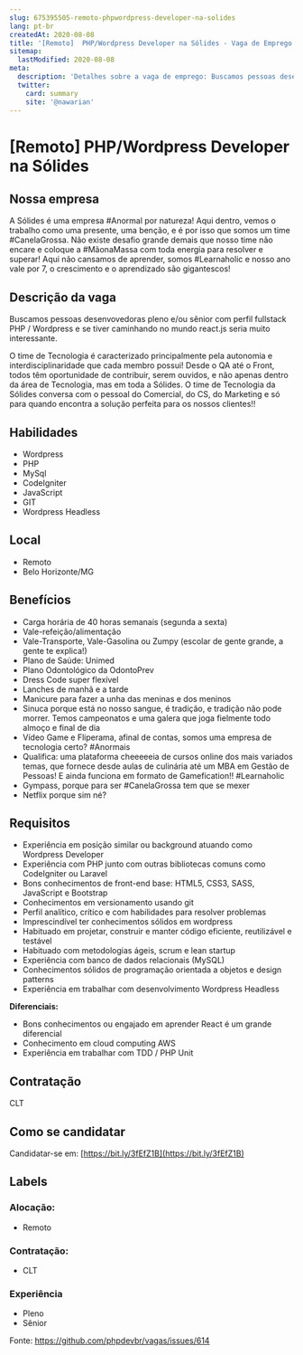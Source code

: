 ```yaml
---
slug: 675395505-remoto-phpwordpress-developer-na-solides
lang: pt-br
createdAt: 2020-08-08
title: '[Remoto]  PHP/Wordpress Developer na Sólides - Vaga de Emprego'
sitemap:
  lastModified: 2020-08-08
meta:
  description: 'Detalhes sobre a vaga de emprego: Buscamos pessoas desenvovedoras pleno e/ou sênior com perfil fullstack PHP / Wordpress e se tiver caminhando no mundo react.js seria muito interessante. O time de Tecnologia é caracterizado principalmente pela autonomia e interdisciplinaridade que cada membro possui! Desde o QA até o Front, todos têm oportunidade de contribuir, serem ouvidos, e não apenas dentro da área de Tecnologia, mas em toda a Sólides. O time de Tecnologia da Sólides conversa com o pessoal do Comercial, do CS, do Marketing e só para quando encontra a solução perfeita para os nossos clientes!!'
  twitter:
    card: summary
    site: '@nawarian'
---
```


# [Remoto]  PHP/Wordpress Developer na Sólides

## Nossa empresa

A Sólides é uma empresa #Anormal por natureza! Aqui dentro, vemos o trabalho como uma presente, uma benção, e é por isso que somos um time #CanelaGrossa. Não existe desafio grande demais que nosso time não encare e coloque a #MãonaMassa com toda energia para resolver e superar! Aqui não cansamos de aprender, somos #Learnaholic e nosso ano vale por 7, o crescimento e o aprendizado são gigantescos!

## Descrição da vaga

Buscamos pessoas desenvovedoras pleno e/ou sênior com perfil fullstack PHP / Wordpress e se tiver caminhando no mundo react.js seria muito interessante.

O time de Tecnologia é caracterizado principalmente pela autonomia e interdisciplinaridade que cada membro possui! Desde o QA até o Front, todos têm oportunidade de contribuir, serem ouvidos, e não apenas dentro da área de Tecnologia, mas em toda a Sólides. O time de Tecnologia da Sólides conversa com o pessoal do Comercial, do CS, do Marketing e só para quando encontra a solução perfeita para os nossos clientes!!

## Habilidades 

- Wordpress
- PHP
- MySql
- CodeIgniter
- JavaScript
- GIT
- Wordpress Headless

## Local

- Remoto
- Belo Horizonte/MG

## Benefícios

- Carga horária de 40 horas semanais (segunda a sexta)
- Vale-refeição/alimentação
- Vale-Transporte, Vale-Gasolina ou Zumpy (escolar de gente grande, a gente te explica!)
- Plano de Saúde: Unimed
- Plano Odontológico da OdontoPrev
- Dress Code super flexível
- Lanches de manhã e a tarde
- Manicure para fazer a unha das meninas e dos meninos
- Sinuca porque está no nosso sangue, é tradição, e tradição não pode morrer. Temos campeonatos e uma galera que joga fielmente todo almoço e final de dia
- Vídeo Game e Fliperama, afinal de contas, somos uma empresa de tecnologia certo? #Anormais
- Qualifica: uma plataforma cheeeeeia de cursos online dos mais variados temas, que fornece desde aulas de culinária até um MBA em Gestão de Pessoas! E ainda funciona em formato de Gamefication!! #Learnaholic
- Gympass, porque para ser #CanelaGrossa tem que se mexer
- Netflix porque sim né?

## Requisitos

- Experiência em posição similar ou background atuando como Wordpress Developer
- Experiência com PHP junto com outras bibliotecas comuns como CodeIgniter ou Laravel
- Bons conhecimentos de front-end base: HTML5, CSS3, SASS, JavaScript e Bootstrap
- Conhecimentos em versionamento usando git
- Perfil analítico, crítico e com habilidades para resolver problemas
- Imprescindível ter conhecimentos sólidos em wordpress
- Habituado em projetar, construir e manter código eficiente, reutilizável e testável
- Habituado com metodologias ágeis, scrum e lean startup
- Experiência com banco de dados relacionais (MySQL)
- Conhecimentos sólidos de programação orientada a objetos e design patterns
- Experiência em trabalhar com desenvolvimento Wordpress Headless

**Diferenciais:**

- Bons conhecimentos ou engajado em aprender React é um grande diferencial
- Conhecimento em cloud computing AWS
- Experiência em trabalhar com TDD / PHP Unit

## Contratação

CLT

## Como se candidatar

Candidatar-se em: [https://bit.ly/3fEfZ1B](https://bit.ly/3fEfZ1B)

## Labels

### Alocação:
- Remoto

### Contratação:
- CLT

### Experiência
- Pleno
- Sênior

Fonte: https://github.com/phpdevbr/vagas/issues/614